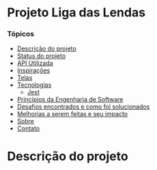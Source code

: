 # Projeto Liga das Lendas

<!--ts-->

### Tópicos

- [Descrição do projeto](#descrição)
- [Status do projeto](#status)
- [API Utilizada](#api)
- [Inspirações](#inspiracao)
- [Telas](#telas)
- [Tecnologias](#tecnologias)
    - [Jest](#jest)
 - [Princípios da Engenharia de Software](#principios)
 - [Desafios encontrados e como foi solucionados](#desafios)
 - [Melhorias a serem feitas e seu impacto](#melhorias)
 - [Sobre](#about)
 - [Contato](#contato)
 
 <!--te-->
 
 <h1 #id="descrição">Descrição do projeto</h1>
